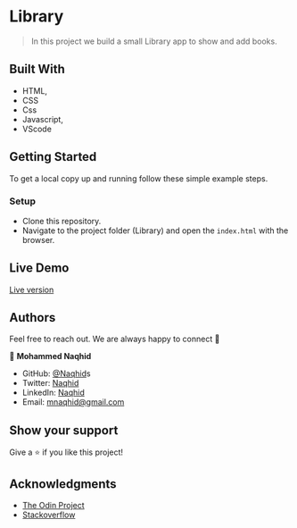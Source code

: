 # Library

> In this project we build a small Library app to show and add books.

## Built With

- HTML,
- CSS
- Css
- Javascript,
- VScode

## Getting Started

To get a local copy up and running follow these simple example steps.

### Setup

- Clone this repository.
- Navigate to the project folder (Library) and open the `index.html` with the browser.

## Live Demo

<a href= "https://naqhid.github.io/Library/" target="_blank">Live version</a>

## Authors

Feel free to reach out. We are always happy to connect :slightly_smiling_face:

👤 **Mohammed Naqhid**

- GitHub: [@Naqhid](https://github.com/Naqhid)s
- Twitter: [Naqhid](https://twitter.com/naqhid)
- LinkedIn: [Naqhid](https://www.linkedin.com/in/mohammed-naqhid-ab3080189/)
- Email: mnaqhid@gmail.com

## Show your support

Give a ⭐️ if you like this project!

## Acknowledgments

- <a href="https://www.theodinproject.com/" target="_blank">The Odin Project</a>
- <a href="https://www.stackoverflow.com/" target="_blank">Stackoverflow</a>

